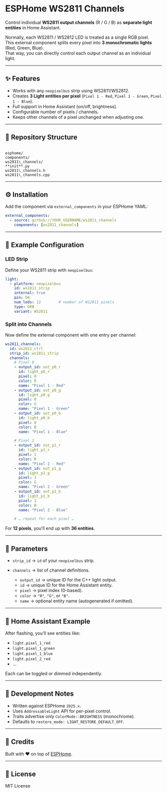 
# ESPHome WS2811 Channels

Control individual **WS2811 output channels** (R / G / B) as **separate light entities** in Home Assistant.

Normally, each WS2811 / WS2812 LED is treated as a single RGB pixel.  
This external component splits every pixel into **3 monochromatic lights** (Red, Green, Blue).  
That way, you can directly control each output channel as an individual light.

---

## ✨ Features
- Works with any `neopixelbus` strip using WS2811/WS2812.
- Creates **3 Light entities per pixel** (`Pixel 1 - Red`, `Pixel 1 - Green`, `Pixel 1 - Blue`).
- Full support in Home Assistant (on/off, brightness).
- Configurable number of pixels / channels.
- Keeps other channels of a pixel unchanged when adjusting one.

---

## 📂 Repository Structure
```

esphome/
components/
ws2811\_channels/
**init**.py
ws2811\_channels.h
ws2811\_channels.cpp

````

---

## ⚙️ Installation

Add the component via `external_components` in your ESPHome YAML:

```yaml
external_components:
  - source: github://YOUR_USERNAME/ws2811_channels
    components: [ws2811_channels]
````

---

## 📝 Example Configuration

### LED Strip

Define your WS2811 strip with `neopixelbus`:

```yaml
light:
  - platform: neopixelbus
    id: ws2811_strip
    internal: true
    pin: D4
    num_leds: 12        # number of WS2811 pixels
    type: GRB
    variant: WS2811
```

### Split into Channels

Now define the external component with one entry per channel:

```yaml
ws2811_channels:
  id: ws2811_ctrl
  strip_id: ws2811_strip
  channels:
    # Pixel 0
    - output_id: out_p0_r
      id: light_p0_r
      pixel: 0
      color: R
      name: "Pixel 1 - Red"
    - output_id: out_p0_g
      id: light_p0_g
      pixel: 0
      color: G
      name: "Pixel 1 - Green"
    - output_id: out_p0_b
      id: light_p0_b
      pixel: 0
      color: B
      name: "Pixel 1 - Blue"

    # Pixel 1
    - output_id: out_p1_r
      id: light_p1_r
      pixel: 1
      color: R
      name: "Pixel 2 - Red"
    - output_id: out_p1_g
      id: light_p1_g
      pixel: 1
      color: G
      name: "Pixel 2 - Green"
    - output_id: out_p1_b
      id: light_p1_b
      pixel: 1
      color: B
      name: "Pixel 2 - Blue"

    # … repeat for each pixel …
```

For **12 pixels**, you’ll end up with **36 entities**.

---

## 🔧 Parameters

* `strip_id` → `id` of your `neopixelbus` strip.
* `channels` → list of channel definitions.

  * `output_id` → unique ID for the C++ light output.
  * `id` → unique ID for the Home Assistant entity.
  * `pixel` → pixel index (0-based).
  * `color` → `"R"`, `"G"`, or `"B"`.
  * `name` → optional entity name (autogenerated if omitted).

---

## 📸 Home Assistant Example

After flashing, you’ll see entities like:

* `light.pixel_1_red`
* `light.pixel_1_green`
* `light.pixel_1_blue`
* `light.pixel_2_red`
* …

Each can be toggled or dimmed independently.

---

## 🧰 Development Notes

* Written against ESPHome `2025.x`.
* Uses `AddressableLight` API for per-pixel control.
* Traits advertise only `ColorMode::BRIGHTNESS` (monochrome).
* Defaults to `restore_mode: LIGHT_RESTORE_DEFAULT_OFF`.

---

## 🙌 Credits

Built with ❤️ on top of [ESPHome](https://esphome.io/).

---

## 📜 License

MIT License

